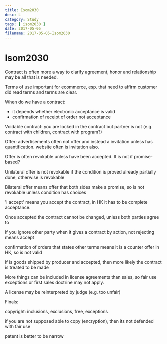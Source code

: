 ```yaml
---
title: Isom2030
desc: L
category: Study
tags: [ isom2030 ]
date: 2017-05-05
filename: 2017-05-05-Isom2030
---
```


# Isom2030

Contract is often more a way to clarify agreement, honor and relationship may be all that is needed.

Terms of use important for ecommerce, esp. that need to affirm customer did read terms and terms are clear.

When do we have a contract:

- it depends whether electronic acceptance is valid
- confirmation of receipt of order not acceptance

Voidable contract: you are locked in the contract but partner is not (e.g. contract with children, contract with program?)

Offer: advertisements often not offer and instead a invitation unless has quantification. website often is invitation also.

Offer is often revokable unless have been accepted. It is not if promise-based?

Unilateral offer is not revokable if the condition is proved already partially done, otherwise is revokable

Bilateral offer means offer that both sides make a promise, so is not revokable unless condition has choices

'I accept' means you accept the contract, in HK it has to be complete acceptance.

Once accepted the contract cannot be changed, unless both parties agree to

 If you ignore other party when it gives a contract by action, not rejecting means accept

confirmation of orders that states other terms means it is a counter offer in HK, so is not valid

If is goods shipped by producer and accepted, then more likely the contract is treated to be made

More things can be included in license agreements than sales, so fair use exceptions or first sales doctrine may not apply. 

A license may be reinterpreted by judge (e.g. too unfair)



Finals:

copyright: inclusions, exclusions, free, exceptions

if you are not supposed able to copy (encryption), then its not defended with fair use

patent is better to be narrow